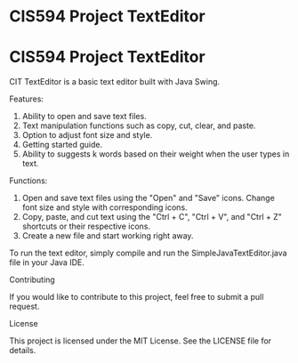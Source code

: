 # CIS594 Project TextEditor
# CIS594 Project TextEditor
CIT TextEditor is a basic text editor built with Java Swing.

Features:

1. Ability to open and save text files.
2. Text manipulation functions such as copy, cut, clear, and paste.
3. Option to adjust font size and style.
4. Getting started guide.
5. Ability to suggests k words based on their weight when the user types in text.



Functions:

1. Open and save text files using the "Open" and "Save" icons. Change font size and style with corresponding icons.
2. Copy, paste, and cut text using the "Ctrl + C", "Ctrl + V", and "Ctrl + Z" shortcuts or their respective icons.
3. Create a new file and start working right away.


To run the text editor, simply compile and run the SimpleJavaTextEditor.java file in your Java IDE.

Contributing

If you would like to contribute to this project, feel free to submit a pull request.

License

This project is licensed under the MIT License. See the LICENSE file for details.


